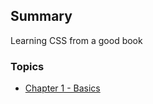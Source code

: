 ## Summary
Learning CSS from a good book

### Topics
- [Chapter 1 - Basics](https://github.com/janvmusic/2020-learning/blob/master/css-design/chapter1.md)

